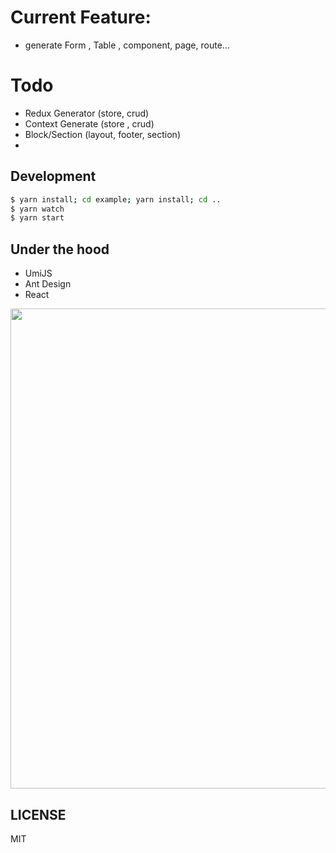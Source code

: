 # Current Feature:

- generate Form , Table , component, page, route...

# Todo

- Redux Generator (store, crud)
- Context Generate (store , crud)
- Block/Section (layout, footer, section)
-

## Development

```bash
$ yarn install; cd example; yarn install; cd ..
$ yarn watch
$ yarn start
```

## Under the hood

- UmiJS
- Ant Design
- React

<img src="https://user-images.githubusercontent.com/13595509/67024897-bbeede80-f137-11e9-9f19-6a3f0ea3f6cd.png" width="768" />

## LICENSE

MIT
